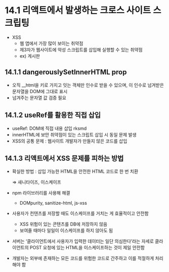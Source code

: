 # 14.1 리액트에서 발생하는 크로스 사이트 스크립팅

- XSS
    - 웹 앱에서 가장 많이 보이는 취약점
    - 제3자가 웹사이트에 악성 스크립트를 삽입해 실행할 수 있는 취약점
    - ex) 게시판

## 14.1.1 dangerouslySetInnerHTML prop

- 오직 __html을 키로 가지고 잇는 객체만 인수로 받을 수 있으며, 이 인수로 넘겨받은 문자열을 DOM에 그대로 표시
- 넘겨주는 문자열 값 검증 필요

## 14.1.2 useRef를 활용한 직접 삽입

- useRef: DOM에 직접 내용 삽입 rksmd
- innerHTML에 보안 취약점이 있는 스크립트 삽입 시 동일 문제 발생
- XSS의 공통 문제 : 웹사이트 개발자가 만들지 않은 코드를 삽입

## 14.1.3 리액트에서 XSS 문제를 피하는 방법

- 확실한 방법 : 삽입 가능한 HTML을 안전한 HTML 코드로 한 번 치환
    
    ⇒ 새니타이즈, 이스케이프
    
- npm 라이브러리를 사용해 해결
    - DOMpurity, sanitize-html, js-xss
- 사용자가 컨텐츠를 저장할 때도 이스케이프를 거치는 게 효율적이고 안전함
    - XSS 위험이 있는 콘텐츠를 DB에 저장하지 않음
    - 보여줄 때마다 일일이 이스케이프를 하지 않아도 됨
- 서버는 ‘클라이언트에서 사용자가 입력한 데이터는 일단 의심한다’라는 자세로 클라이언트의 POST 요청에 있는 HTML을 이스케이프하는 것이 제일 안전함
- 개발자는 외부에 존재하는 모든 코드를 위험한 코드로 간주하고 이를 적절하게 처리해야 함

